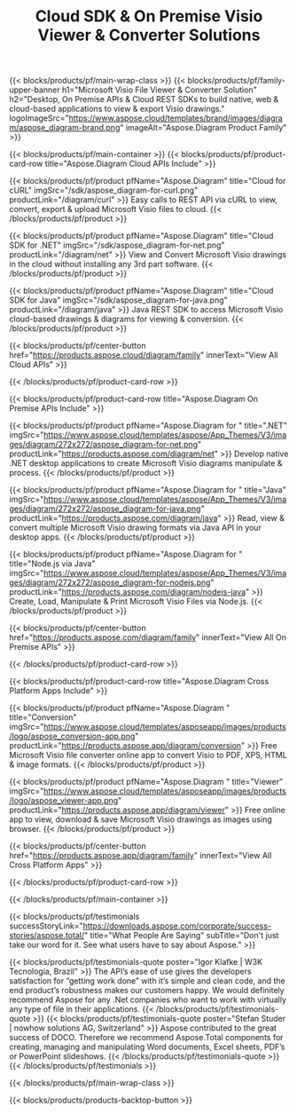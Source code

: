﻿---
title: Cloud SDK & On Premise Visio Viewer & Converter Solutions 
description: Desktop, On Premise APIs & Cloud REST SDKs to build native, web & cloud-based applications to view & export Visio drawings 
weight: 40
url: /
---

{{< blocks/products/pf/main-wrap-class >}}
{{< blocks/products/pf/family-upper-banner h1="Microsoft Visio File Viewer & Converter Solution" h2="Desktop, On Premise APIs & Cloud REST SDKs to build native, web & cloud-based applications to view & export Visio drawings." logoImageSrc="https://www.aspose.cloud/templates/brand/images/diagram/aspose_diagram-brand.png" imageAlt="Aspose.Diagram Product Family" >}}

{{< blocks/products/pf/main-container >}}
{{< blocks/products/pf/product-card-row title="Aspose.Diagram Cloud APIs Include" >}}

{{< blocks/products/pf/product pfName="Aspose.Diagram" title="Cloud for cURL" imgSrc="/sdk/aspose_diagram-for-curl.png" productLink="/diagram/curl" >}}
Easy calls to REST API via cURL to view, convert, export & upload Microsoft Visio files to cloud.
{{< /blocks/products/pf/product >}}

{{< blocks/products/pf/product pfName="Aspose.Diagram" title="Cloud SDK for .NET" imgSrc="/sdk/aspose_diagram-for-net.png" productLink="/diagram/net" >}}
View and Convert Microsoft Visio drawings in the cloud without installing any 3rd part software.
{{< /blocks/products/pf/product >}}

{{< blocks/products/pf/product pfName="Aspose.Diagram" title="Cloud SDK for Java" imgSrc="/sdk/aspose_diagram-for-java.png" productLink="/diagram/java" >}}
Java REST SDK to access Microsoft Visio cloud-based drawings & diagrams for viewing & conversion.
{{< /blocks/products/pf/product >}}

{{< blocks/products/pf/center-button href="https://products.aspose.cloud/diagram/family" innerText="View All Cloud APIs" >}}

{{< /blocks/products/pf/product-card-row >}}

{{< blocks/products/pf/product-card-row title="Aspose.Diagram On Premise APIs Include" >}}

{{< blocks/products/pf/product pfName="Aspose.Diagram for " title=".NET" imgSrc="https://www.aspose.cloud/templates/aspose/App_Themes/V3/images/diagram/272x272/aspose_diagram-for-net.png" productLink="https://products.aspose.com/diagram/net" >}}
Develop native .NET desktop applications to create Microsoft Visio diagrams manipulate & process.
{{< /blocks/products/pf/product >}}

{{< blocks/products/pf/product pfName="Aspose.Diagram for " title="Java" imgSrc="https://www.aspose.cloud/templates/aspose/App_Themes/V3/images/diagram/272x272/aspose_diagram-for-java.png" productLink="https://products.aspose.com/diagram/java" >}}
Read, view & convert multiple Microsoft Visio drawing formats via Java API in your desktop apps.
{{< /blocks/products/pf/product >}}

{{< blocks/products/pf/product pfName="Aspose.Diagram for " title="Node.js via Java" imgSrc="https://www.aspose.cloud/templates/aspose/App_Themes/V3/images/diagram/272x272/aspose_diagram-for-nodejs.png" productLink="https://products.aspose.com/diagram/nodejs-java" >}}
Create, Load, Manipulate & Print Microsoft Visio Files via Node.js.
{{< /blocks/products/pf/product >}}

{{< blocks/products/pf/center-button href="https://products.aspose.com/diagram/family" innerText="View All On Premise APIs" >}}

{{< /blocks/products/pf/product-card-row >}}

{{< blocks/products/pf/product-card-row title="Aspose.Diagram Cross Platform Apps Include" >}}

{{< blocks/products/pf/product pfName="Aspose.Diagram " title="Conversion" imgSrc="https://www.aspose.cloud/templates/asposeapp/images/products/logo/aspose_conversion-app.png" productLink="https://products.aspose.app/diagram/conversion" >}}
Free Microsoft Visio file converter online app to convert Visio to PDF, XPS, HTML & image formats.
{{< /blocks/products/pf/product >}}

{{< blocks/products/pf/product pfName="Aspose.Diagram " title="Viewer" imgSrc="https://www.aspose.cloud/templates/asposeapp/images/products/logo/aspose_viewer-app.png" productLink="https://products.aspose.app/diagram/viewer" >}}
Free online app to view, download & save Microsoft Visio drawings as images using browser.
{{< /blocks/products/pf/product >}}

{{< blocks/products/pf/center-button href="https://products.aspose.app/diagram/family" innerText="View All Cross Platform Apps" >}}

{{< /blocks/products/pf/product-card-row >}}

{{< /blocks/products/pf/main-container >}}

{{< blocks/products/pf/testimonials successStoryLink="https://downloads.aspose.com/corporate/success-stories/aspose.total/" title="What People Are Saying" subTitle="Don't just take our word for it. See what users have to say about Aspose." >}}

{{< blocks/products/pf/testimonials-quote poster="Igor Klafke | W3K Tecnologia, Brazil" >}}
The API’s ease of use gives the developers satisfaction for “getting work done” with it’s simple and clean code, and the end product’s robustness makes our customers happy. We would definitely recommend Aspose for any .Net companies who want to work with virtually any type of file in their applications.
{{< /blocks/products/pf/testimonials-quote >}}
{{< blocks/products/pf/testimonials-quote poster="Stefan Studer | nowhow solutions AG, Switzerland" >}}
Aspose contributed to the great success of DOCO. Therefore we recommend Aspose.Total components for creating, managing and manipulating Word documents, Excel sheets, PDF’s or PowerPoint slideshows.
{{< /blocks/products/pf/testimonials-quote >}}
{{< /blocks/products/pf/testimonials >}}

{{< /blocks/products/pf/main-wrap-class >}}

{{< blocks/products/products-backtop-button >}}
